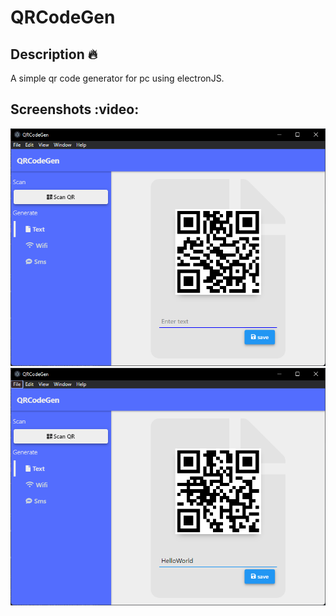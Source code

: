 

# QRCodeGen

## Description :fire:
A simple qr code generator for pc using electronJS.

## Screenshots :video:
<p align="center">
  <img src="screenshots/screenshot_1.png">
  <img src="screenshots/screenshot_2.png">
</p>
